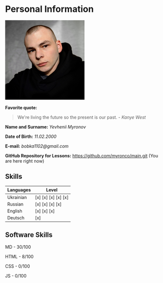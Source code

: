 # Personal Information #

![GitHub Logo](images/logo.png)

**Favorite quote:**
> We're living the future so
> the present is our past. - _Kanye West_

**Name and Surname:** _Yevhenii Myronov_

**Date of Birth:** _11.02.2000_

**E-mail:** _bobka1102@gmail.com_

**GitHub Repository for Lessons:** <https://github.com/myronco/main.git> (You are here right now)

## Skills ##

**Languages** | **Level**
------------|------------
Ukrainian | [x] [x] [x] [x] [x]
Russian | [x] [x] [x] [x]
English | [x] [x] [x]
Deutsch | [x]

## Software Skills ##

MD - 30/100

HTML - 8/100

CSS - 0/100

JS - 0/100
